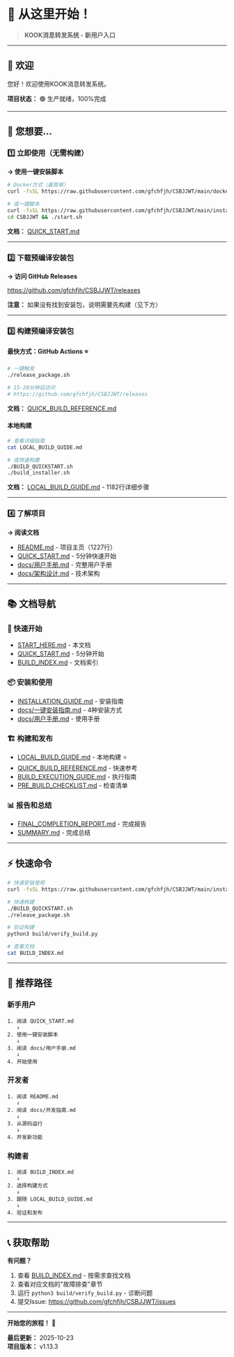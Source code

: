 # 🎯 从这里开始！

> **KOOK消息转发系统 - 新用户入口**

---

## 👋 欢迎

您好！欢迎使用KOOK消息转发系统。

**项目状态：** 🟢 生产就绪，100%完成

---

## 🎯 您想要...

### 1️⃣ 立即使用（无需构建）

**→ 使用一键安装脚本**

```bash
# Docker方式（最简单）
curl -fsSL https://raw.githubusercontent.com/gfchfjh/CSBJJWT/main/docker-install.sh | bash

# 或一键脚本
curl -fsSL https://raw.githubusercontent.com/gfchfjh/CSBJJWT/main/install.sh | bash
cd CSBJJWT && ./start.sh
```

**文档：** [QUICK_START.md](QUICK_START.md)

---

### 2️⃣ 下载预编译安装包

**→ 访问 GitHub Releases**

https://github.com/gfchfjh/CSBJJWT/releases

**注意：** 如果没有找到安装包，说明需要先构建（见下方）

---

### 3️⃣ 构建预编译安装包

#### 最快方式：GitHub Actions ⭐

```bash
# 一键触发
./release_package.sh

# 15-20分钟后访问
# https://github.com/gfchfjh/CSBJJWT/releases
```

**文档：** [QUICK_BUILD_REFERENCE.md](QUICK_BUILD_REFERENCE.md)

#### 本地构建

```bash
# 查看详细指南
cat LOCAL_BUILD_GUIDE.md

# 或快速构建
./BUILD_QUICKSTART.sh
./build_installer.sh
```

**文档：** [LOCAL_BUILD_GUIDE.md](LOCAL_BUILD_GUIDE.md) - 1182行详细步骤

---

### 4️⃣ 了解项目

**→ 阅读文档**

- [README.md](README.md) - 项目主页（1227行）
- [QUICK_START.md](QUICK_START.md) - 5分钟快速开始
- [docs/用户手册.md](docs/用户手册.md) - 完整用户手册
- [docs/架构设计.md](docs/架构设计.md) - 技术架构

---

## 📚 文档导航

### 🚀 快速开始
- [START_HERE.md](START_HERE.md) - 本文档
- [QUICK_START.md](QUICK_START.md) - 5分钟开始
- [BUILD_INDEX.md](BUILD_INDEX.md) - 文档索引

### 📦 安装和使用
- [INSTALLATION_GUIDE.md](INSTALLATION_GUIDE.md) - 安装指南
- [docs/一键安装指南.md](docs/一键安装指南.md) - 4种安装方式
- [docs/用户手册.md](docs/用户手册.md) - 使用手册

### 🏗️ 构建和发布
- [LOCAL_BUILD_GUIDE.md](LOCAL_BUILD_GUIDE.md) - 本地构建 ⭐
- [QUICK_BUILD_REFERENCE.md](QUICK_BUILD_REFERENCE.md) - 快速参考
- [BUILD_EXECUTION_GUIDE.md](BUILD_EXECUTION_GUIDE.md) - 执行指南
- [PRE_BUILD_CHECKLIST.md](PRE_BUILD_CHECKLIST.md) - 检查清单

### 📊 报告和总结
- [FINAL_COMPLETION_REPORT.md](FINAL_COMPLETION_REPORT.md) - 完成报告
- [SUMMARY.md](SUMMARY.md) - 完成总结

---

## ⚡ 快速命令

```bash
# 快速安装使用
curl -fsSL https://raw.githubusercontent.com/gfchfjh/CSBJJWT/main/install.sh | bash

# 快速构建
./BUILD_QUICKSTART.sh
./release_package.sh

# 验证构建
python3 build/verify_build.py

# 查看文档
cat BUILD_INDEX.md
```

---

## 🎯 推荐路径

### 新手用户

```
1. 阅读 QUICK_START.md
   ↓
2. 使用一键安装脚本
   ↓
3. 阅读 docs/用户手册.md
   ↓
4. 开始使用
```

### 开发者

```
1. 阅读 README.md
   ↓
2. 阅读 docs/开发指南.md
   ↓
3. 从源码运行
   ↓
4. 开发新功能
```

### 构建者

```
1. 阅读 BUILD_INDEX.md
   ↓
2. 选择构建方式
   ↓
3. 跟随 LOCAL_BUILD_GUIDE.md
   ↓
4. 验证和发布
```

---

## 📞 获取帮助

**有问题？**

1. 查看 [BUILD_INDEX.md](BUILD_INDEX.md) - 按需求查找文档
2. 查看对应文档的"故障排查"章节
3. 运行 `python3 build/verify_build.py` - 诊断问题
4. 提交Issue: https://github.com/gfchfjh/CSBJJWT/issues

---

**开始您的旅程！** 🚀

**最后更新：** 2025-10-23  
**项目版本：** v1.13.3
